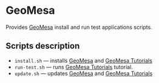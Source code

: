 # GeoMesa

Provides [GeoMesa](https://github.com/geotrellis/geotrellis) install and run test applications scripts.

## Scripts description

* `install.sh` — installs [GeoMesa](https://github.com/geotrellis/geotrellis) and [GeoMesa Tutorials](https://github.com/geomesa/geomesa-tutorials.git)
* `run-test.sh` — runs [GeoMesa Tutorials](https://github.com/geomesa/geomesa-tutorials.git) tutorial.
* `update.sh` — updates [GeoMesa](https://github.com/geotrellis/geotrellis) and [GeoMesa Tutorials](https://github.com/geomesa/geomesa-tutorials.git)
